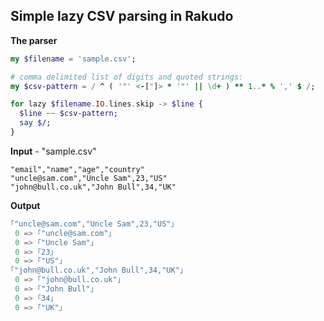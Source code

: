 ## Simple lazy CSV parsing in Rakudo

**The parser**
```pl6
my $filename = 'sample.csv';

# comma delimited list of digits and quoted strings:
my $csv-pattern = / ^ ( '"' <-["]> * '"' || \d+ ) ** 1..* % ',' $ /;

for lazy $filename.IO.lines.skip -> $line {
  $line ~~ $csv-pattern;
  say $/;
}
```

**Input** - "sample.csv"
```csv
"email","name","age","country"
"uncle@sam.com","Uncle Sam",23,"US"
"john@bull.co.uk","John Bull",34,"UK"
```

**Output**
```pl6
｢"uncle@sam.com","Uncle Sam",23,"US"｣
 0 => ｢"uncle@sam.com"｣
 0 => ｢"Uncle Sam"｣
 0 => ｢23｣
 0 => ｢"US"｣
｢"john@bull.co.uk","John Bull",34,"UK"｣
 0 => ｢"john@bull.co.uk"｣
 0 => ｢"John Bull"｣
 0 => ｢34｣
 0 => ｢"UK"｣
```
